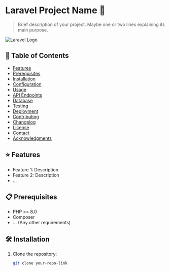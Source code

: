 # Laravel Project Name 🚀

> Brief description of your project. Maybe one or two lines explaining its main purpose.

![Laravel Logo](link-to-logo-if-any)

## 📖 Table of Contents

- [Features](#features)
- [Prerequisites](#prerequisites)
- [Installation](#installation)
- [Configuration](#configuration)
- [Usage](#usage)
- [API Endpoints](#api-endpoints)
- [Database](#database)
- [Testing](#testing)
- [Deployment](#deployment)
- [Contributing](#contributing)
- [Changelog](#changelog)
- [License](#license)
- [Contact](#contact)
- [Acknowledgments](#acknowledgments)

## ⭐ Features

- Feature 1: Description
- Feature 2: Description
- ...

## 📋 Prerequisites

- PHP >= 8.0
- Composer
- ... (Any other requirements)

## 🛠 Installation

1. Clone the repository:
   ```bash
   git clone your-repo-link
